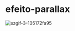 # efeito-parallax
![ezgif-3-105172fa95](https://user-images.githubusercontent.com/87510107/181408291-48692ee5-8df9-435b-a411-c67a46461de9.gif)

